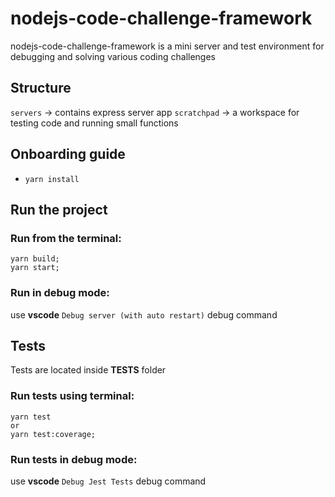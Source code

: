 # nodejs-code-challenge-framework

nodejs-code-challenge-framework is a mini server and test environment for debugging and solving various coding challenges

## Structure

`servers`    -> contains express server app
`scratchpad` -> a workspace for testing code and running small functions

## Onboarding guide

- `yarn install`

## Run the project

### Run from the terminal:
  ```
  yarn build;
  yarn start;
  ```

### Run in **debug** mode: 

use **vscode** `Debug server (with auto restart)` debug command

## Tests

Tests are located inside **__TESTS__** folder

### Run tests using terminal:

  ```
  yarn test
  or
  yarn test:coverage;
  ```

### Run tests in **debug** mode: 
 use **vscode** `Debug Jest Tests` debug command


